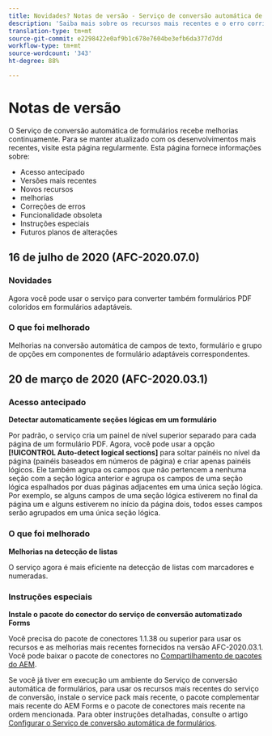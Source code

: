 ```yaml
---
title: Novidades? Notas de versão - Serviço de conversão automática de formulários
description: 'Saiba mais sobre os recursos mais recentes e o erro corrigido do serviço de conversão automática de formulários '
translation-type: tm+mt
source-git-commit: e2298422e0af9b1c678e7604be3efb6da377d7dd
workflow-type: tm+mt
source-wordcount: '343'
ht-degree: 88%

---
```



# Notas de versão

O Serviço de conversão automática de formulários recebe melhorias continuamente. Para se manter atualizado com os desenvolvimentos mais recentes, visite esta página regularmente. Esta página fornece informações sobre:

* Acesso antecipado
* Versões mais recentes
* Novos recursos
* melhorias
* Correções de erros
* Funcionalidade obsoleta
* Instruções especiais
* Futuros planos de alterações


## 16 de julho de 2020 (AFC-2020.07.0)

### Novidades

Agora você pode usar o serviço para converter também formulários PDF coloridos em formulários adaptáveis.

### O que foi melhorado

Melhorias na conversão automática de campos de texto, formulário e grupo de opções em componentes de formulário adaptáveis correspondentes.


## 20 de março de 2020 (AFC-2020.03.1)

### Acesso antecipado

**Detectar automaticamente seções lógicas em um formulário**

Por padrão, o serviço cria um painel de nível superior separado para cada página de um formulário PDF. Agora, você pode usar a opção **[!UICONTROL Auto-detect logical sections]** para soltar painéis no nível da página (painéis baseados em números de página) e criar apenas painéis lógicos. Ele também agrupa os campos que não pertencem a nenhuma seção com a seção lógica anterior e agrupa os campos de uma seção lógica espalhados por duas páginas adjacentes em uma única seção lógica. Por exemplo, se alguns campos de uma seção lógica estiverem no final da página um e alguns estiverem no início da página dois, todos esses campos serão agrupados em uma única seção lógica.

### O que foi melhorado

**Melhorias na detecção de listas**

O serviço agora é mais eficiente na detecção de listas com marcadores e numeradas.

### Instruções especiais

**Instale o pacote do conector do serviço de conversão automatizado Forms**

Você precisa do pacote de conectores 1.1.38 ou superior para usar os recursos e as melhorias mais recentes fornecidos na versão AFC-2020.03.1. Você pode baixar o pacote de conectores no [Compartilhamento de pacotes do AEM](https://www.adobeaemcloud.com/content/marketplace/marketplaceProxy.html?packagePath=/content/companies/public/adobe/packages/cq650/featurepack/AFCS-Connector-2020.03.1).

Se você já tiver em execução um ambiente do Serviço de conversão automática de formulários, para usar os recursos mais recentes do serviço de conversão, instale o service pack mais recente, o pacote complementar mais recente do AEM Forms e o pacote de conectores mais recente na ordem mencionada. Para obter instruções detalhadas, consulte o artigo [Configurar o Serviço de conversão automática de formulários](configure-service.md).